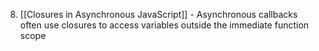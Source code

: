 8. [[Closures in Asynchronous JavaScript]] - Asynchronous callbacks often use closures to access variables outside the immediate function scope